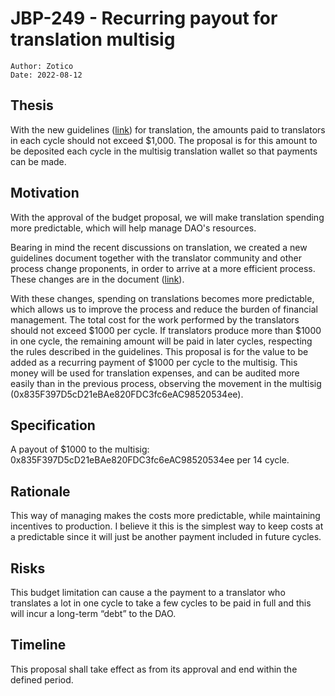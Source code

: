 # JBP-249 - Recurring payout for translation multisig
```plain text
Author: Zotico
Date: 2022-08-12
```

## Thesis

With the new guidelines ([link](https://docs.google.com/document/d/1y0SyTL89M3Hek_RRugng6T0jpJd1uoBR1q3rLZchmkM/edit?usp=sharing)) for translation, the amounts paid to translators in each cycle should not exceed $1,000. The proposal is for this amount to be deposited each cycle in the multisig translation wallet so that payments can be made.

## Motivation

With the approval of the budget proposal, we will make translation spending more predictable, which will help manage DAO's resources.

Bearing in mind the recent discussions on translation, we created a new guidelines document together with the translator community and other process change proponents, in order to arrive at a more efficient process. These changes are in the document ([link](https://docs.google.com/document/d/1y0SyTL89M3Hek_RRugng6T0jpJd1uoBR1q3rLZchmkM/edit?usp=sharing)).

With these changes, spending on translations becomes more predictable, which allows us to improve the process and reduce the burden of financial management. The total cost for the work performed by the translators should not exceed $1000 per cycle. If translators produce more than $1000 in one cycle, the remaining amount will be paid in later cycles, respecting the rules described in the guidelines. This proposal is for the value to be added as a recurring payment of $1000 per cycle to the multisig. This money will be used for translation expenses, and can be audited more easily than in the previous process, observing the movement in the multisig (0x835F397D5cD21eBAe820FDC3fc6eAC98520534ee).

## Specification

A payout of $1000 to the multisig: 0x835F397D5cD21eBAe820FDC3fc6eAC98520534ee per 14 cycle.

## Rationale

This way of managing makes the costs more predictable, while maintaining incentives to production. I believe it this is the simplest way to keep costs at a predictable since it will just be another payment included in future cycles.

## Risks

This budget limitation can cause a the payment to a translator who translates a lot in one cycle to take a few cycles to be paid in full and this will incur a long-term “debt” to the DAO.

## Timeline

This proposal shall take effect as from its approval and end within the defined period.
